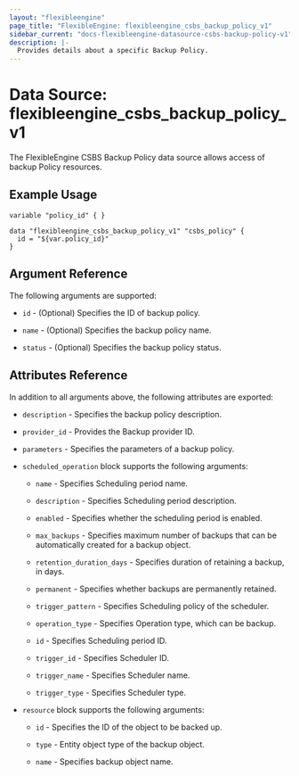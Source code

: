 ```yaml
---
layout: "flexibleengine"
page_title: "FlexibleEngine: flexibleengine_csbs_backup_policy_v1"
sidebar_current: "docs-flexibleengine-datasource-csbs-backup-policy-v1"
description: |-
  Provides details about a specific Backup Policy.
---
```


# Data Source: flexibleengine_csbs_backup_policy_v1

The FlexibleEngine CSBS Backup Policy data source allows access of backup Policy resources.

## Example Usage


```hcl
variable "policy_id" { }

data "flexibleengine_csbs_backup_policy_v1" "csbs_policy" {
  id = "${var.policy_id}" 
}

```

## Argument Reference
The following arguments are supported:

* `id` - (Optional) Specifies the ID of backup policy.

* `name` - (Optional) Specifies the backup policy name.

* `status` - (Optional) Specifies the backup policy status.

## Attributes Reference

In addition to all arguments above, the following attributes are exported:

* `description` - Specifies the backup policy description.

* `provider_id` - Provides the Backup provider ID.

* `parameters` - Specifies the parameters of a backup policy.

* `scheduled_operation` block supports the following arguments:

    * `name` - Specifies Scheduling period name.
    
    * `description` - Specifies Scheduling period description.

    * `enabled` - Specifies whether the scheduling period is enabled.

    * `max_backups` - Specifies maximum number of backups that can be automatically created for a backup object.

    * `retention_duration_days` - Specifies duration of retaining a backup, in days.

    * `permanent` - Specifies whether backups are permanently retained.

    * `trigger_pattern` - Specifies Scheduling policy of the scheduler.

    * `operation_type` - Specifies Operation type, which can be backup.

    * `id` -  Specifies Scheduling period ID.

    * `trigger_id` -  Specifies Scheduler ID.

    * `trigger_name` -  Specifies Scheduler name.

    * `trigger_type` -  Specifies Scheduler type.

* `resource` block supports the following arguments:

    * `id` - Specifies the ID of the object to be backed up.
    
    * `type` - Entity object type of the backup object. 

    * `name` - Specifies backup object name.